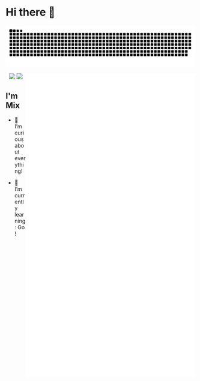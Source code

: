 # Hi there 👋

![GitHub Snake](assets/github-contribution-grid-snake.svg)

<a>
  <img align="right" width="450px" src="./github-metrics.svg" />
</a>

<p align="center">
  <img width="300px" src="https://count.getloli.com/get/@Zxis233?theme=rule33"></img>
  <img width="300px" src="https://mystats-rosy.vercel.app/api/top-langs/?username=Zxis233&theme=transparent&layout=compact"></img>
</p>

<!-- [![Esing's GitHub stats](https://mystats-rosy.vercel.app/api?username=Zxis233&count_private=true&theme=transparent&layout=compact)](https://github.com/anuraghazra/github-readme-stats) -->

<!-- [//]:(&title_color=35ffba&text_color=feeeed) -->

## I'm **Mix**

- 🔭 I’m curious about everything!

- 🌱 I’m currently learning: Go !